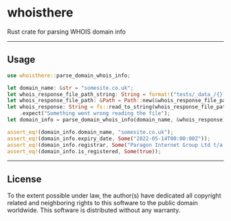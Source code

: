 # whoisthere

Rust crate for parsing WHOIS domain info


---------------------------------------------------


## Usage
```rust
use whoisthere::parse_domain_whois_info;

let domain_name: &str = "somesite.co.uk";
let whois_response_file_path_string: String = format!("tests/_data_/{}.txt", &domain_name);
let whois_response_file_path: &Path = Path::new(&whois_response_file_path_string);
let whois_response: String = fs::read_to_string(whois_response_file_path.as_os_str())
    .expect("Something went wrong reading the file");
let domain_info = parse_domain_whois_info(domain_name, &whois_response);

assert_eq!(domain_info.domain_name, "somesite.co.uk");
assert_eq!(domain_info.expiry_date, Some("2022-05-14T00:00:00Z"));
assert_eq!(domain_info.registrar, Some("Paragon Internet Group Ltd t/a Tsohost [Tag = UKWEBHOSTING]"));
assert_eq!(domain_info.is_registered, Some(true));
```


---------------------------------------------------


## License

To the extent possible under law, the author(s) have dedicated all copyright related and neighboring rights to this software to the public domain worldwide.
This software is distributed without any warranty.
